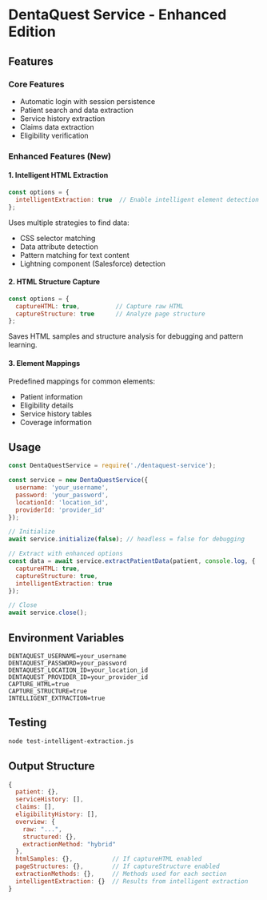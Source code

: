# DentaQuest Service - Enhanced Edition

## Features

### Core Features
- Automatic login with session persistence
- Patient search and data extraction
- Service history extraction
- Claims data extraction
- Eligibility verification

### Enhanced Features (New)

#### 1. Intelligent HTML Extraction
```javascript
const options = {
  intelligentExtraction: true  // Enable intelligent element detection
};
```

Uses multiple strategies to find data:
- CSS selector matching
- Data attribute detection
- Pattern matching for text content
- Lightning component (Salesforce) detection

#### 2. HTML Structure Capture
```javascript
const options = {
  captureHTML: true,          // Capture raw HTML
  captureStructure: true      // Analyze page structure
};
```

Saves HTML samples and structure analysis for debugging and pattern learning.

#### 3. Element Mappings
Predefined mappings for common elements:
- Patient information
- Eligibility details
- Service history tables
- Coverage information

## Usage

```javascript
const DentaQuestService = require('./dentaquest-service');

const service = new DentaQuestService({
  username: 'your_username',
  password: 'your_password',
  locationId: 'location_id',
  providerId: 'provider_id'
});

// Initialize
await service.initialize(false); // headless = false for debugging

// Extract with enhanced options
const data = await service.extractPatientData(patient, console.log, {
  captureHTML: true,
  captureStructure: true,
  intelligentExtraction: true
});

// Close
await service.close();
```

## Environment Variables
```
DENTAQUEST_USERNAME=your_username
DENTAQUEST_PASSWORD=your_password
DENTAQUEST_LOCATION_ID=your_location_id
DENTAQUEST_PROVIDER_ID=your_provider_id
CAPTURE_HTML=true
CAPTURE_STRUCTURE=true
INTELLIGENT_EXTRACTION=true
```

## Testing
```bash
node test-intelligent-extraction.js
```

## Output Structure
```javascript
{
  patient: {},
  serviceHistory: [],
  claims: [],
  eligibilityHistory: [],
  overview: {
    raw: "...",
    structured: {},
    extractionMethod: "hybrid"
  },
  htmlSamples: {},           // If captureHTML enabled
  pageStructures: {},        // If captureStructure enabled
  extractionMethods: {},     // Methods used for each section
  intelligentExtraction: {}  // Results from intelligent extraction
}
```